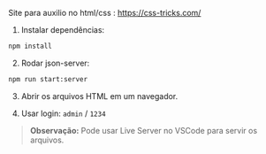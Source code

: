 Site para auxilio no html/css : https://css-tricks.com/

1. Instalar dependências:
```bash
npm install
```

2. Rodar json-server:
```bash
npm run start:server
```

3. Abrir os arquivos HTML em um navegador.

4. Usar login: `admin` / `1234`

> **Observação:** Pode usar Live Server no VSCode para servir os arquivos.

